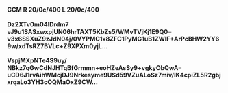#### GCM R 20/0c/400 L 20/0c/400
**Dz2XTv0m04IDrdm7**<br/>**vJ9u1SASxwxpjUN06hrTAXT5KbZs5/WMvTVjKj1E9Q0=**<br/>**v3x6SSXuZ9zJdN04j/0VYPMC1x8ZFC1PyMG1uB1ZWlF+ArPcBHW2YY69w/xdTsRZ7BVLc+Z9XPXm0yjL...**<br/><br/>
**VspjMXpNTe4S9uy/**<br/>**NBkz7qGwCdNJHTqBfGrmmn+eoHZeAsSy9+vgkyObQwA=**<br/>**uCD6J1rvAihWMcjDJ9Nrkesyme9USd59VZuALoSz7miv/IK4cpiZL5R2gbjxrqaLo3YH3cOQMaOxZ9CW...**